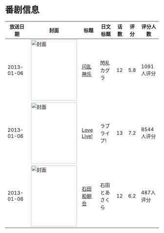 # 番剧信息

|放送日期|封面|标题|日文标题|话数|评分|评分人数|
|---|---|---|---|---|---|---|
|2013-01-06|<img src="//lain.bgm.tv/pic/cover/c/79/71/46013_5LbrE.jpg" alt="封面" style="width:150px;height:200px;object-fit:cover;">|[闪乱神乐](https://bangumi.tv/subject/46013)|閃乱カグラ|12|5.8|1091人评分|
|2013-01-06|<img src="//lain.bgm.tv/pic/cover/c/75/74/49294_ISOI2.jpg" alt="封面" style="width:150px;height:200px;object-fit:cover;">|[Love Live!](https://bangumi.tv/subject/49294)|ラブライブ!|13|7.2|8544人评分|
|2013-01-06|<img src="//lain.bgm.tv/pic/cover/c/57/ed/54602_oSMiu.jpg" alt="封面" style="width:150px;height:200px;object-fit:cover;">|[石田和朝仓](https://bangumi.tv/subject/54602)|石田とあさくら|12|6.2|487人评分|
